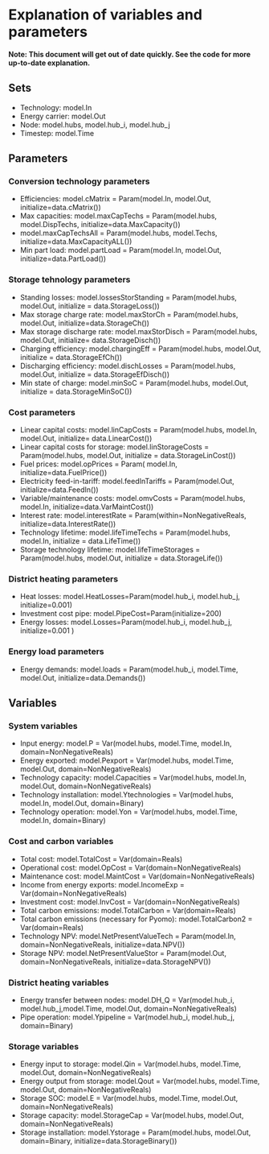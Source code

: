 # Explanation of variables and parameters

**Note: This document will get out of date quickly. See the code for more 
up-to-date explanation.**

## Sets

* Technology: model.In
* Energy carrier: model.Out
* Node: model.hubs, model.hub_i, model.hub_j
* Timestep: model.Time

## Parameters

### Conversion technology parameters
* Efficiencies: model.cMatrix = Param(model.In, model.Out, initialize=data.cMatrix())                                       
* Max capacities: model.maxCapTechs = Param(model.hubs, model.DispTechs, initialize=data.MaxCapacity())
* model.maxCapTechsAll = Param(model.hubs, model.Techs, initialize=data.MaxCapacityALL())
* Min part load: model.partLoad = Param(model.In, model.Out, initialize=data.PartLoad()) 

### Storage tehnology parameters
* Standing losses: model.lossesStorStanding = Param(model.hubs, model.Out, initialize = data.StorageLoss())
* Max storage charge rate: model.maxStorCh = Param(model.hubs, model.Out, initialize=data.StorageCh())
* Max storage discharge rate: model.maxStorDisch = Param(model.hubs, model.Out, initialize= data.StorageDisch())
* Charging efficiency: model.chargingEff = Param(model.hubs, model.Out, initialize = data.StorageEfCh())
* Discharging efficiency: model.dischLosses = Param(model.hubs, model.Out, initialize = data.StorageEfDisch())
* Min state of charge: model.minSoC = Param(model.hubs, model.Out, initialize = data.StorageMinSoC())

### Cost parameters
* Linear capital costs: model.linCapCosts = Param(model.hubs, model.In, model.Out, initialize= data.LinearCost())        
* Linear capital costs for storage: model.linStorageCosts = Param(model.hubs, model.Out, initialize = data.StorageLinCost())
* Fuel prices: model.opPrices = Param( model.In, initialize=data.FuelPrice())  
* Electricity feed-in-tariff: model.feedInTariffs = Param(model.Out, initialize=data.FeedIn())              
* Variable/maintenance costs: model.omvCosts = Param(model.hubs, model.In, initialize=data.VarMaintCost())               
* Interest rate: model.interestRate = Param(within=NonNegativeReals, initialize=data.InterestRate())
* Technology lifetime: model.lifeTimeTechs = Param(model.hubs, model.In, initialize = data.LifeTime())
* Storage technology lifetime: model.lifeTimeStorages = Param(model.hubs, model.Out, initialize = data.StorageLife())

### District heating parameters
* Heat losses: model.HeatLosses=Param(model.hub_i, model.hub_j, initialize=0.001)
* Investment cost pipe: model.PipeCost=Param(initialize=200)
* Energy losses: model.Losses=Param(model.hub_i, model.hub_j, initialize=0.001 )

### Energy load parameters
* Energy demands: model.loads = Param(model.hub_i, model.Time, model.Out, initialize=data.Demands())

## Variables

### System variables
* Input energy: model.P = Var(model.hubs, model.Time, model.In, domain=NonNegativeReals)
* Energy exported: model.Pexport = Var(model.hubs, model.Time, model.Out, domain=NonNegativeReals)
* Technology capacity: model.Capacities = Var(model.hubs, model.In, model.Out, domain=NonNegativeReals)
* Technology installation: model.Ytechnologies = Var(model.hubs, model.In, model.Out, domain=Binary)
* Technology operation: model.Yon = Var(model.hubs, model.Time, model.In, domain=Binary)

### Cost and carbon variables
* Total cost: model.TotalCost = Var(domain=Reals)
* Operational cost: model.OpCost = Var(domain=NonNegativeReals)
* Maintenance cost: model.MaintCost = Var(domain=NonNegativeReals)
* Income from energy exports: model.IncomeExp = Var(domain=NonNegativeReals)
* Investment cost: model.InvCost = Var(domain=NonNegativeReals)
* Total carbon emissions: model.TotalCarbon = Var(domain=Reals)
* Total carbon emissions (necessary for Pyomo): model.TotalCarbon2 = Var(domain=Reals)
* Technology NPV: model.NetPresentValueTech = Param(model.In, domain=NonNegativeReals, initialize=data.NPV())
* Storage NPV: model.NetPresentValueStor = Param(model.Out, domain=NonNegativeReals, initialize=data.StorageNPV())

### District heating variables
* Energy transfer between nodes: model.DH_Q = Var(model.hub_i, model.hub_j,model.Time, model.Out, domain=NonNegativeReals)
* Pipe operation: model.Ypipeline = Var(model.hub_i, model.hub_j, domain=Binary)

### Storage variables
* Energy input to storage: model.Qin = Var(model.hubs, model.Time, model.Out, domain=NonNegativeReals)
* Energy output from storage: model.Qout = Var(model.hubs, model.Time, model.Out, domain=NonNegativeReals)
* Storage SOC: model.E = Var(model.hubs, model.Time, model.Out, domain=NonNegativeReals)
* Storage capacity: model.StorageCap = Var(model.hubs, model.Out, domain=NonNegativeReals)
* Storage installation: model.Ystorage = Param(model.hubs, model.Out, domain=Binary, initialize=data.StorageBinary())
